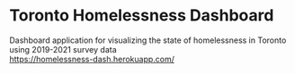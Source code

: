 # Toronto Homelessness Dashboard
Dashboard application for visualizing the state of homelessness in Toronto using 2019-2021 survey data\
https://homelessness-dash.herokuapp.com/
